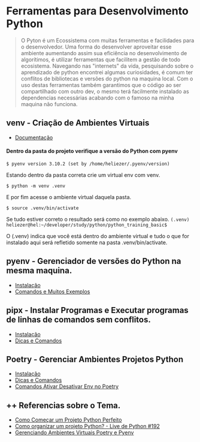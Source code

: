 # Ferramentas para Desenvolvimento Python

> O Pyton é um Ecossistema com muitas ferramentas e facilidades para o desenvolvedor.
> Uma forma do desenvolver aproveitar esse ambiente aumentando assim sua eficiência no desenvolvimento de algorítimos, é utilizar ferramentas que facilitem a gestão de todo ecosistema.
> Navegando nas "internets" da vida, pesquisando sobre o aprendizado de python encontrei algumas curiosidades, é comum ter conflitos de bibliotecas e versões do python na maquina local.
> Com o uso destas ferramentas também garantimos que o código ao ser compartilhado com outro dev, o mesmo terá facilmente instalado as dependencias necessárias acabando com o famoso na minha maquina não funciona.

## venv - Criação de Ambientes Virtuais

* [Documentação](https://docs.python.org/pt-br/3/library/venv.html)

#### Dentro da pasta do projeto verifique a versão do Python com pyenv

`$ pyenv version 3.10.2 (set by /home/heliezer/.pyenv/version)`

Estando dentro da pasta correta crie um virtual env com venv.

`$ python -m venv .venv`

E por fim acesse o ambiente virtual daquela pasta.

`$ source .venv/bin/activate`

Se tudo estiver correto o resultado será como no exemplo abaixo.
`(.venv) heliezer@hel:~/developer/study/python/python_training_basic$ `

O (.venv) indica que você está dentro do ambiente virtual e tudo o que for instalado aqui será refletido somente na pasta .venv/bin/activate.

## pyenv - Gerenciador de versões do Python na mesma maquina.

* [Instalação](https://github.com/pyenv/pyenv)
* [Comandos e Muitos Exemplos](https://realpython.com/intro-to-pyenv/#using-pyenv-to-install-pythonhttps:/)

## pipx - Instalar Programas e Executar programas de linhas de comandos sem conflitos.

* [Instalação](https://github.com/pypa/pipx)
* [Dicas e Comandos](https://pypa.github.io/pipx/)

## Poetry - Gerenciar Ambientes Projetos Python

* [Instalação](https://python-poetry.org/)
* [Dicas e Comandos](https://youtu.be/ZOSWdktsKf0)
* [Comandos Ativar Desativar Env no Poetry](https://python-poetry.org/docs/basic-usage/#activating-the-virtual-environment)

## ++ Referencias sobre o Tema.

* [Como Começar um Projeto Python Perfeito](https://blog.pronus.io/posts/python/como-comecar-um-projeto-python-perfeito/)
* [Como organizar um projeto Python? - Live de Python #192](https://youtu.be/O3bs4JtHrow)
* [Gerenciando Ambientes Virtuais Poetry e Pyenv](https://blog.pronus.io/posts/python/gerenciamento-de-versoes-ambiente-virtuais-e-dependencias-com-pyenv-e-poetry/)
